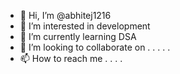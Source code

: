 - 👋 Hi, I’m @abhitej1216
- 👀 I’m interested in development
- 🌱 I’m currently learning DSA
- 💞️ I’m looking to collaborate on . . . . . 
- 📫 How to reach me . . . . 

<!---
abhitej1216/abhitej1216 is a ✨ special ✨ repository because its `README.md` (this file) appears on your GitHub profile.
You can click the Preview link to take a look at your changes.
--->
